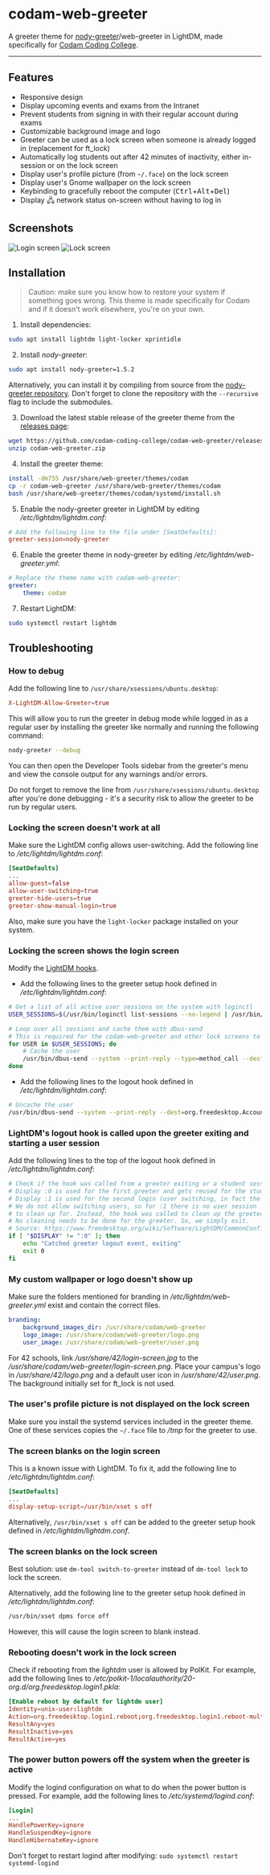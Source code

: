 # codam-web-greeter
A greeter theme for [nody-greeter](https://github.com/JezerM/nody-greeter)/web-greeter in LightDM, made specifically for [Codam Coding College](https://codam.nl/en).

---

## Features

- Responsive design
- Display upcoming events and exams from the Intranet
- Prevent students from signing in with their regular account during exams
- Customizable background image and logo
- Greeter can be used as a lock screen when someone is already logged in (replacement for ft_lock)
- Automatically log students out after 42 minutes of inactivity, either in-session or on the lock screen
- Display user's profile picture (from `~/.face`) on the lock screen
- Display user's Gnome wallpaper on the lock screen
- Keybinding to gracefully reboot the computer (<kbd>Ctrl</kbd>+<kbd>Alt</kbd>+<kbd>Del</kbd>)
- Display 🖧 network status on-screen without having to log in


## Screenshots
![Login screen](promo/login-screen.png)
![Lock screen](promo/lock-screen.png)


## Installation

> Caution: make sure you know how to restore your system if something goes wrong. This theme is made specifically for Codam and if it doesn't work elsewhere, you're on your own.

1. Install dependencies:
```bash
sudo apt install lightdm light-locker xprintidle
```

2. Install *nody-greeter*:
```bash
sudo apt install nody-greeter=1.5.2
```
Alternatively, you can install it by compiling from source from the [nody-greeter repository](https://github.com/codam-coding-college/nody-greeter). Don't forget to clone the repository with the `--recursive` flag to include the submodules.

3. Download the latest stable release of the greeter theme from the [releases page](https://github.com/codam-coding-college/nody-greeter/releases):
```bash
wget https://github.com/codam-coding-college/codam-web-greeter/releases/latest/download/codam-web-greeter.zip
unzip codam-web-greeter.zip
```

4. Install the greeter theme:
```bash
install -dm755 /usr/share/web-greeter/themes/codam
cp -r codam-web-greeter /usr/share/web-greeter/themes/codam
bash /usr/share/web-greeter/themes/codam/systemd/install.sh
```

5. Enable the nody-greeter greeter in LightDM by editing */etc/lightdm/lightdm.conf*:
```conf
# Add the following line to the file under [SeatDefaults]:
greeter-session=nody-greeter
```

6. Enable the greeter theme in nody-greeter by editing */etc/lightdm/web-greeter.yml*:
```yml
# Replace the theme name with codam-web-greeter:
greeter:
    theme: codam
```

7. Restart LightDM:
```bash
sudo systemctl restart lightdm
```


## Troubleshooting

### How to debug
Add the following line to `/usr/share/xsessions/ubuntu.desktop`:
```conf
X-LightDM-Allow-Greeter=true
```

This will allow you to run the greeter in debug mode while logged in as a regular user by installing the greeter like normally and running the following command:
```bash
nody-greeter --debug
```

You can then open the Developer Tools sidebar from the greeter's menu and view the console output for any warnings and/or errors.

Do not forget to remove the line from `/usr/share/xsessions/ubuntu.desktop` after you're done debugging - it's a security risk to allow the greeter to be run by regular users.

### Locking the screen doesn't work at all
Make sure the LightDM config allows user-switching. Add the following line to */etc/lightdm/lightdm.conf*:
```conf
[SeatDefaults]
...
allow-guest=false
allow-user-switching=true
greeter-hide-users=true
greeter-show-manual-login=true
```

Also, make sure you have the `light-locker` package installed on your system.

### Locking the screen shows the login screen
Modify the [LightDM hooks](https://www.freedesktop.org/wiki/Software/LightDM/CommonConfiguration/).

- Add the following lines to the greeter setup hook defined in */etc/lightdm/lightdm.conf*:
```bash
# Get a list of all active user sessions on the system with loginctl
USER_SESSIONS=$(/usr/bin/loginctl list-sessions --no-legend | /usr/bin/awk '{print $3}')

# Loop over all sessions and cache them with dbus-send
# This is required for the codam-web-greeter and other lock screens to work properly (fetch the list of users)
for USER in $USER_SESSIONS; do
	# Cache the user
	/usr/bin/dbus-send --system --print-reply --type=method_call --dest=org.freedesktop.Accounts /org/freedesktop/Accounts org.freedesktop.Accounts.CacheUser string:"$USER" || true
done
```

- Add the following lines to the logout hook defined in */etc/lightdm/lightdm.conf*:
```bash
# Uncache the user
/usr/bin/dbus-send --system --print-reply --dest=org.freedesktop.Accounts /org/freedesktop/Accounts org.freedesktop.Accounts.UncacheUser string:$USER || true
```

### LightDM's logout hook is called upon the greeter exiting and starting a user session
Add the following lines to the top of the logout hook defined in */etc/lightdm/lightdm.conf*:
```bash
# Check if the hook was called from a greeter exiting or a student session exiting
# Display :0 is used for the first greeter and gets reused for the student session.
# Display :1 is used for the second login (user switching, in fact the Codam lock screen).
# We do not allow switching users, so for :1 there is no user session
# to clean up for. Instead, the hook was called to clean up the greeter.
# No cleaning needs to be done for the greeter. So, we simply exit.
# Source: https://www.freedesktop.org/wiki/Software/LightDM/CommonConfiguration/
if [ "$DISPLAY" != ":0" ]; then
	echo "Catched greeter logout event, exiting"
	exit 0
fi
```

### My custom wallpaper or logo doesn't show up
Make sure the folders mentioned for branding in */etc/lightdm/web-greeter.yml* exist and contain the correct files.
```yaml
branding:
    background_images_dir: /usr/share/codam/web-greeter
    logo_image: /usr/share/codam/web-greeter/logo.png
    user_image: /usr/share/codam/web-greeter/user.png
```
For 42 schools, link */usr/share/42/login-screen.jpg* to the */usr/share/codam/web-greeter/login-screen.png*. Place your campus's logo in */usr/share/42/logo.png* and a default user icon in */usr/share/42/user.png*. The background initially set for ft_lock is not used.

### The user's profile picture is not displayed on the lock screen
Make sure you install the systemd services included in the greeter theme. One of these services copies the `~/.face` file to */tmp* for the greeter to use.

### The screen blanks on the login screen
This is a known issue with LightDM. To fix it, add the following line to */etc/lightdm/lightdm.conf*:
```conf
[SeatDefaults]
...
display-setup-script=/usr/bin/xset s off
```
Alternatively, `/usr/bin/xset s off` can be added to the greeter setup hook defined in */etc/lightdm/lightdm.conf*.

### The screen blanks on the lock screen
Best solution: use `dm-tool switch-to-greeter` instead of `dm-tool lock` to lock the screen.

Alternatively, add the following line to the greeter setup hook defined in */etc/lightdm/lightdm.conf*:
```bash
/usr/bin/xset dpms force off
```
However, this will cause the login screen to blank instead.

### Rebooting doesn't work in the lock screen
Check if rebooting from the *lightdm* user is allowed by PolKit. For example, add the following lines to */etc/polkit-1/localauthority/20-org.d/org.freedesktop.login1.pkla*:
```conf
[Enable reboot by default for lightdm user]
Identity=unix-user:lightdm
Action=org.freedesktop.login1.reboot;org.freedesktop.login1.reboot-multiple-sessions;org.freedesktop.login1.reboot-ignore-inhibit;
ResultAny=yes
ResultInactive=yes
ResultActive=yes
```

### The power button powers off the system when the greeter is active
Modify the logind configuration on what to do when the power button is pressed. For example, add the following lines to */etc/systemd/logind.conf*:
```conf
[Login]
...
HandlePowerKey=ignore
HandleSuspendKey=ignore
HandleHibernateKey=ignore
```
Don't forget to restart logind after modifying: `sudo systemctl restart systemd-logind`
